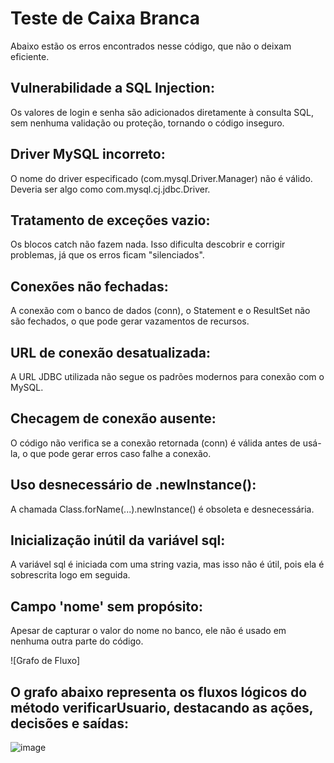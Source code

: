 # Teste de Caixa Branca

Abaixo estão os erros encontrados nesse código, que não o deixam eficiente.

## Vulnerabilidade a SQL Injection:
Os valores de login e senha são adicionados diretamente à consulta SQL, sem nenhuma validação ou proteção, tornando o código inseguro.

## Driver MySQL incorreto:
O nome do driver especificado (com.mysql.Driver.Manager) não é válido. Deveria ser algo como com.mysql.cj.jdbc.Driver.

## Tratamento de exceções vazio: 
Os blocos catch não fazem nada. Isso dificulta descobrir e corrigir problemas, já que os erros ficam "silenciados".

## Conexões não fechadas:
A conexão com o banco de dados (conn), o Statement e o ResultSet não são fechados, o que pode gerar vazamentos de recursos.

## URL de conexão desatualizada:
A URL JDBC utilizada não segue os padrões modernos para conexão com o MySQL.

## Checagem de conexão ausente:
O código não verifica se a conexão retornada (conn) é válida antes de usá-la, o que pode gerar erros caso falhe a conexão.

## Uso desnecessário de .newInstance():
A chamada Class.forName(...).newInstance() é obsoleta e desnecessária.


## Inicialização inútil da variável sql:
A variável sql é iniciada com uma string vazia, mas isso não é útil, pois ela é sobrescrita logo em seguida.

## Campo 'nome' sem propósito:
Apesar de capturar o valor do nome no banco, ele não é usado em nenhuma outra parte do código.

![Grafo de Fluxo]
## O grafo abaixo representa os fluxos lógicos do método verificarUsuario, destacando as ações, decisões e saídas:

![image](https://github.com/user-attachments/assets/fd317842-af20-4cfb-a820-07cb9eb02e45)
